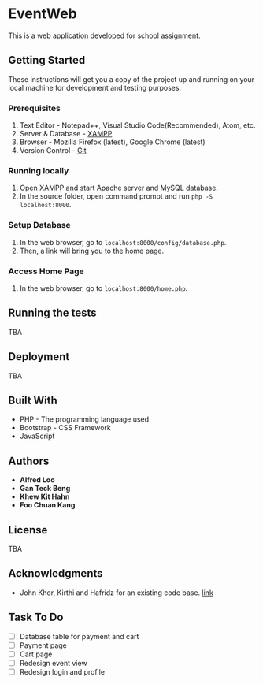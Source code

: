 # EventWeb

This is a web application developed for school assignment. 

## Getting Started

These instructions will get you a copy of the project up and running on your local machine for development and testing purposes. 

### Prerequisites

1. Text Editor - Notepad++, Visual Studio Code(Recommended), Atom, etc.
2. Server & Database - [XAMPP](https://www.apachefriends.org/download.html)
3. Browser - Mozilla Firefox (latest), Google Chrome (latest)
4. Version Control - [Git](https://git-scm.com/downloads)

### Running locally

1. Open XAMPP and start Apache server and MySQL database. 
2. In the source folder, open command prompt and run ```php -S localhost:8000```.

### Setup Database

1. In the web browser, go to ```localhost:8000/config/database.php```.
2. Then, a link will bring you to the home page.

### Access Home Page

1. In the web browser, go to ```localhost:8000/home.php```.

## Running the tests

TBA

## Deployment

TBA

## Built With

* PHP - The programming language used
* Bootstrap - CSS Framework
* JavaScript

## Authors

* **Alfred Loo**
* **Gan Teck Beng**
* **Khew Kit Hahn**
* **Foo Chuan Kang**

## License

TBA

## Acknowledgments

* John Khor, Kirthi and Hafridz for an existing code base. [link](https://github.com/EventWeb/EventWeb)

## Task To Do

* [ ] Database table for payment and cart
* [ ] Payment page
* [ ] Cart page
* [ ] Redesign event view
* [ ] Redesign login and profile